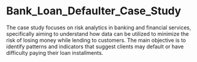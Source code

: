 # Bank_Loan_Defaulter_Case_Study
The case study focuses on risk analytics in banking and financial services, specifically aiming to understand how data can be utilized to minimize the risk of losing money while lending to customers. The main objective is to identify patterns and indicators that suggest clients may default or have difficulty paying their loan installments.
